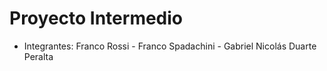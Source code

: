 # Proyecto Intermedio

- Integrantes:
Franco Rossi - Franco Spadachini - Gabriel Nicolás Duarte Peralta